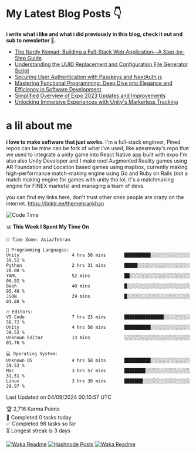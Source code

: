 # My Latest Blog Posts 👇
**i write what i like and what i did previously in this blog, check it out and sub to newsletter 🫡.**

<!-- HASHNODE_BLOG:START -->
- [The Nerdy Nomad: Building a Full-Stack Web Application—A Step-by-Step Guide](https://themehrankhan.hashnode.dev/the-nerdy-nomad-building-a-full-stack-web-applicationa-step-by-step-guide)
- [Understanding the UUID Replacement and Configuration File Generator Script](https://themehrankhan.hashnode.dev/understanding-the-uuid-replacement-and-configuration-file-generator-script)
- [Securing User Authentication with Passkeys and NextAuth.js](https://themehrankhan.hashnode.dev/securing-user-authentication-with-passkeys-and-nextauthjs)
- [Mastering Functional Programming: Deep Dive into Elegance and Efficiency in Software Development](https://themehrankhan.hashnode.dev/mastering-functional-programming-deep-dive-into-elegance-and-efficiency-in-software-development)
- [Simplified Overview of Expo 2023 Updates and Improvements](https://themehrankhan.hashnode.dev/expo-2023-updates-and-features-summary)
- [Unlocking Immersive Experiences with Unity's Markerless Tracking](https://themehrankhan.hashnode.dev/unlocking-immersive-experiences-with-unitys-markerless-tracking)

<!-- HASHNODE_BLOG:END -->

# a lil about me
**i love to make  software that just works.**
I'm a full-stack engineer, Pined repos can be mine can be fork of what i've used, like azesmway's repo that we used to integrate a unity game into React Native app built with expo I'm also also Unity Developer and I make cool Augmented Reality games using AR Foundation and Location based games using mapbox, currently making high-performance match-making engine using Go and Ruby on Rails (not a match making engine for games with unity tho lol, it's a matchmaking engine for FINEX markets) and managing a team of devs.

you can find my links here, don't trust other ones people are crazy on the internet.
https://linktr.ee/themehrankhan

<!--START_SECTION:waka-->
![Code Time](http://img.shields.io/badge/Code%20Time-616%20hrs%201%20min-blue)

📊 **This Week I Spent My Time On** 

```text
🕑︎ Time Zone: Asia/Tehran

💬 Programming Languages: 
Unity                    4 hrs 58 mins       ██████████░░░░░░░░░░░░░░░   39.52 % 
Python                   2 hrs 31 mins       █████░░░░░░░░░░░░░░░░░░░░   20.00 % 
YAML                     52 mins             ██░░░░░░░░░░░░░░░░░░░░░░░   06.92 % 
Bash                     40 mins             █░░░░░░░░░░░░░░░░░░░░░░░░   05.40 % 
JSON                     29 mins             █░░░░░░░░░░░░░░░░░░░░░░░░   03.88 % 

🔥 Editors: 
VS Code                  7 hrs 23 mins       ███████████████░░░░░░░░░░   58.72 % 
Unity                    4 hrs 58 mins       ██████████░░░░░░░░░░░░░░░   39.52 % 
Unknown Editor           13 mins             ░░░░░░░░░░░░░░░░░░░░░░░░░   01.76 % 

💻 Operating System: 
Unknown OS               4 hrs 58 mins       ██████████░░░░░░░░░░░░░░░   39.52 % 
Mac                      3 hrs 57 mins       ████████░░░░░░░░░░░░░░░░░   31.51 % 
Linux                    3 hrs 38 mins       ███████░░░░░░░░░░░░░░░░░░   28.97 % 
```


 Last Updated on 04/09/2024 00:10:57 UTC
<!--END_SECTION:waka-->

<!-- TODO-IST:START -->
🏆  2,716 Karma Points           
🌸  Completed 0 tasks today           
✅  Completed 98 tasks so far           
⏳  Longest streak is 3 days
<!-- TODO-IST:END -->

[![Waka Readme](https://github.com/TheMehranKhan/themehrankhan/actions/workflows/main.yml/badge.svg)](https://github.com/TheMehranKhan/themehrankhan/actions/workflows/main.yml)
[![Hashnode Posts](https://github.com/TheMehranKhan/themehrankhan/actions/workflows/hashnode.yml/badge.svg)](https://github.com/TheMehranKhan/themehrankhan/actions/workflows/hashnode.yml)
[![Waka Readme](https://github.com/TheMehranKhan/themehrankhan/actions/workflows/waka.yml/badge.svg)](https://github.com/TheMehranKhan/themehrankhan/actions/workflows/waka.yml)
